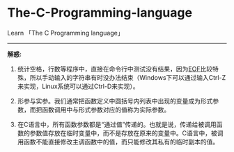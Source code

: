 # The-C-Programming-language
Learn 「The C Programming language」

---

**解惑:**

1. 统计空格，行数等程序中，直接在命令行中测试没有结果，因为[EOF](http://www.ruanyifeng.com/blog/2011/11/eof.html)比较特殊，所以手动输入的字符串有时没办法结束（Windows下可以通过输入Ctrl-Z来实现，Linux系统可以通过Ctrl-D来实现）。

2. 形参与实参。我们通常把函数定义中圆括号内列表中出现的变量成为形式参数，而把函数调用中与形式参数对应的值称为实际参数。

3. 在C语言中，所有函数参数都是“通过值”传递的。也就是说，传递给被调用函数的参数值存放在临时变量中，而不是存放在原来的变量中。C语言中，被调用函数不能直接修改主调函数中的值，而只能修改其私有的临时副本的值。